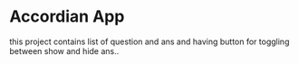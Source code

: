 # Accordian App
this project contains list of question and ans and having button for toggling between show and hide ans..